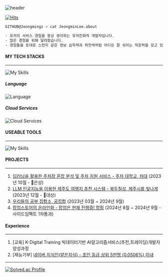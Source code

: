 ![header](https://capsule-render.vercel.app/api?type=waving&color=auto&height=300&section=header&text=Jeongmin%20Lee&fontSize=90)

[![Hits](https://hits.seeyoufarm.com/api/count/incr/badge.svg?url=https%3A%2F%2Fgithub.com%2Fjeongmingz&count_bg=%2379C83D&title_bg=%23555555&icon=&icon_color=%23E7E7E7&title=%E2%9C%A8&edge_flat=true)](https://hits.seeyoufarm.com)


``` bash
GITHUB@Jeongmingz > cat JeongminLee.about

- 유저의 서비스 경험을 항상 생각하는 유저친화적 개발자입니다.
- 많은 경험을 위해 달려왔습니다.
- 경험들을 토대로 스펀지 같은 정보 습득력과 하얀색처럼 어디든 잘 섞이는 적응력을 갖고 있습니다.
```



#### MY TECH STACKS
---
![My Skills](https://skillicons.dev/icons?i=ts,react,django,docker,mongodb,mysql,nextjs,nginx)



##### Language
![Language](https://skillicons.dev/icons?i=python,java,)



##### Cloud Services
![Cloud Services](https://skillicons.dev/icons?i=aws,gcp)

#### USEABLE TOOLS
---
![My Skills](https://skillicons.dev/icons?i=notion,figma,git,github,postman)

#### PROJECTS
---
1. [딥러닝을 활용한 주차장 혼잡 분석 및 주차 지원 서비스 - 주차 대학교, 차대](https://github.com/univ-parking/UnivParking) (2023년 10월 - 🥈은상)
2. [LLM 인공지능을 이용한 제주도 여행지 추천 시스템 - 북두칠성, 제주시를 빛나게](https://www.figma.com/design/XQzDoqB6x3wlxTprGOwS5J/%EB%B6%81%EB%91%90%EC%B9%A0%EC%84%B1?node-id=0-1&t=I9t0kgK1rsnRwWy6-1) (2023년 12월 - 🥇대상)
3. [우리들의 공부 집합소, 공집합](https://www.gongziphap.com/) (2023년 03월 ~ 2024년 9월)
4. [팝업스토어의 온라인화 - 팝업은 현재 진행중! 팝핑](https://github.com/popping-official) (2024년 8월 ~ 2024년 9월 - 사이드임팩트 1차통과)

#### Experience
---
1. [교육] K-Digital Training 빅데이터기반 AI알고리즘서비스(추천,트레이딩)개발자 양성과정 
2. [재능기부] [네이버 지식인(얕은지식) - 초인 등급 상위 5만명 (0.0506%) 이내](https://kin.naver.com/popup/activityCert.nhn?u=Yr21v2RVtPdd38KBgEOnzxerVXCY3rdDyJULzTY9Zhw%3D)

---
[![Solved.ac Profile](http://mazassumnida.wtf/api/v2/generate_badge?boj=joungmin0861)](https://solved.ac/joungmin0861/)
